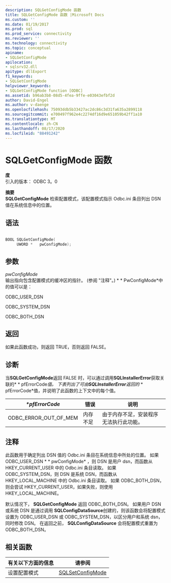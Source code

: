 ```yaml
---
description: SQLGetConfigMode 函数
title: SQLGetConfigMode 函数 |Microsoft Docs
ms.custom: ''
ms.date: 01/19/2017
ms.prod: sql
ms.prod_service: connectivity
ms.reviewer: ''
ms.technology: connectivity
ms.topic: conceptual
apiname:
- SQLGetConfigMode
apilocation:
- sqlsrv32.dll
apitype: dllExport
f1_keywords:
- SQLGetConfigMode
helpviewer_keywords:
- SQLGetConfigMode function [ODBC]
ms.assetid: b96ab3b8-08d5-4fea-9ffe-e03043efbf2d
author: David-Engel
ms.author: v-daenge
ms.openlocfilehash: 75093ddb5b33427ac2dc86c3d31fa635a2899118
ms.sourcegitcommit: e700497f962e4c2274df16d9e651059b42ff1a10
ms.translationtype: MT
ms.contentlocale: zh-CN
ms.lasthandoff: 08/17/2020
ms.locfileid: "88491242"
---
```

# <a name="sqlgetconfigmode-function"></a>SQLGetConfigMode 函数
**度**  
 引入的版本： ODBC 3。0  
  
 **摘要**  
 **SQLGetConfigMode** 检索配置模式，该配置模式指示 Odbc.ini 条目列出 DSN 值在系统信息中的位置。  
  
## <a name="syntax"></a>语法  
  
```cpp  
  
BOOL SQLGetConfigMode(  
     UWORD *   pwConfigMode);  
```  
  
## <a name="arguments"></a>参数  
 *pwConfigMode*  
 输出指向包含配置模式的缓冲区的指针。  (参阅 "注释"。) * \* PwConfigMode*中的值可以是：  
  
 ODBC_USER_DSN  
  
 ODBC_SYSTEM_DSN  
  
 ODBC_BOTH_DSN  
  
## <a name="returns"></a>返回  
 如果此函数成功，则返回 TRUE，否则返回 FALSE。  
  
## <a name="diagnostics"></a>诊断  
 当**SQLGetConfigMode**返回 FALSE 时，可以通过调用**SQLInstallerError**获取关联的* \* pfErrorCode*值。 下表列出了可由**SQLInstallerError**返回的* \* pfErrorCode*值，并说明了此函数的上下文中的每个值。  
  
|*\*pfErrorCode*|错误|说明|  
|---------------------|-----------|-----------------|  
|ODBC_ERROR_OUT_OF_MEM|内存不足|由于内存不足，安装程序无法执行此功能。|  
  
## <a name="comments"></a>注释  
 此函数用于确定列出 DSN 值的 Odbc.ini 条目在系统信息中所处的位置。 如果 ODBC_USER_DSN * \* pwConfigMode* ，则 DSN 是用户 dsn，而函数从 HKEY_CURRENT_USER 中的 Odbc.ini 条目读取。 如果 ODBC_SYSTEM_DSN，则 DSN 是系统 DSN，而函数从 HKEY_LOCAL_MACHINE 中的 Odbc.ini 条目读取。 如果 ODBC_BOTH_DSN，则会尝试 HKEY_CURRENT_USER，如果失败，则使用 HKEY_LOCAL_MACHINE。  
  
 默认情况下， **SQLGetConfigMode** 返回 ODBC_BOTH_DSN。 如果用户 DSN 或系统 DSN 是通过调用 **SQLConfigDataSource**创建的，则该函数会将配置模式设置为 ODBC_USER_DSN 或 ODBC_SYSTEM_DSN，以区分用户和系统 dsn，同时修改 DSN。 在返回之前， **SQLConfigDataSource** 会将配置模式重置为 ODBC_BOTH_DSN。  
  
## <a name="related-functions"></a>相关函数  
  
|有关以下方面的信息|请参阅|  
|---------------------------|---------|  
|设置配置模式|[SQLSetConfigMode](../../../odbc/reference/syntax/sqlsetconfigmode-function.md)|
